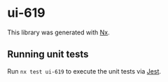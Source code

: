 # ui-619

This library was generated with [Nx](https://nx.dev).

## Running unit tests

Run `nx test ui-619` to execute the unit tests via [Jest](https://jestjs.io).
